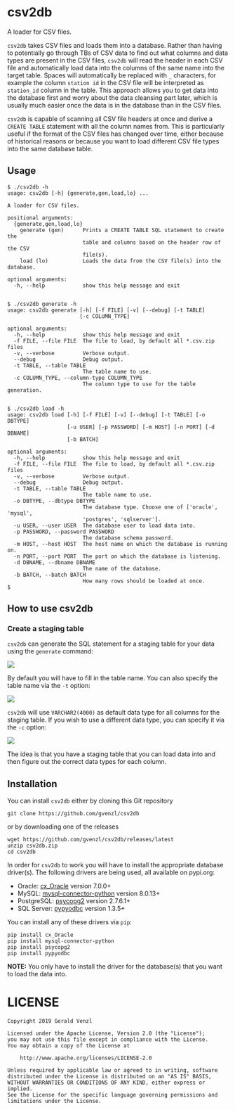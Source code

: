 # csv2db
A loader for CSV files.

`csv2db` takes CSV files and loads them into a database.
Rather than having to potentially go through TBs of CSV data to find out what columns and data types are present in the CSV files,
`csv2db` will read the header in each CSV file and automatically load data into the columns of the same name into the target table.
Spaces will automatically be replaced with `_` characters,
for example the column `station id` in the CSV file will be interpreted as `station_id` column in the table.
This approach allows you to get data into the database first and worry about the data cleansing part later,
which is usually much easier once the data is in the database than in the CSV files.

`csv2db` is capable of scanning all CSV file headers at once and derive a `CREATE TABLE` statement with all the column names from.
This is particularly useful if the format of the CSV files has changed over time,
either because of historical reasons or because you want to load different CSV file types into the same database table.

## Usage

	$ ./csv2db -h
	usage: csv2db [-h] {generate,gen,load,lo} ...
	
	A loader for CSV files.
	
	positional arguments:
	  {generate,gen,load,lo}
	    generate (gen)      Prints a CREATE TABLE SQL statement to create the
	                        table and columns based on the header row of the CSV
	                        file(s).
	    load (lo)           Loads the data from the CSV file(s) into the database.
	
	optional arguments:
	  -h, --help            show this help message and exit


	$ ./csv2db generate -h
	usage: csv2db generate [-h] [-f FILE] [-v] [--debug] [-t TABLE]
	                       [-c COLUMN_TYPE]
	
	optional arguments:
	  -h, --help            show this help message and exit
	  -f FILE, --file FILE  The file to load, by default all *.csv.zip files
	  -v, --verbose         Verbose output.
	  --debug               Debug output.
	  -t TABLE, --table TABLE
	                        The table name to use.
	  -c COLUMN_TYPE, --column-type COLUMN_TYPE
	                        The column type to use for the table generation.


	$ ./csv2db load -h
	usage: csv2db load [-h] [-f FILE] [-v] [--debug] [-t TABLE] [-o DBTYPE]
	                   [-u USER] [-p PASSWORD] [-m HOST] [-n PORT] [-d DBNAME]
	                   [-b BATCH]
	
	optional arguments:
	  -h, --help            show this help message and exit
	  -f FILE, --file FILE  The file to load, by default all *.csv.zip files
	  -v, --verbose         Verbose output.
	  --debug               Debug output.
	  -t TABLE, --table TABLE
	                        The table name to use.
	  -o DBTYPE, --dbtype DBTYPE
	                        The database type. Choose one of ['oracle', 'mysql',
	                        'postgres', 'sqlserver'].
	  -u USER, --user USER  The database user to load data into.
	  -p PASSWORD, --password PASSWORD
	                        The database schema password.
	  -m HOST, --host HOST  The host name on which the database is running on.
	  -n PORT, --port PORT  The port on which the database is listening.
	  -d DBNAME, --dbname DBNAME
	                        The name of the database.
	  -b BATCH, --batch BATCH
	                        How many rows should be loaded at once.
	$

## How to use csv2db

### Create a staging table

`csv2db` can generate the SQL statement for a staging table for your data using the `generate` command:

![](resources/csv2db_generate.gif)

By default you will have to fill in the table name. You can also specify the table name via the `-t` option:

![](resources/csv2db_generate_table.gif)

`csv2db` will use `VARCHAR2(4000)` as default data type for all columns for the staging table. If you wish to use a different data type, you can specify it via the `-c` option:

![](resources/csv2db_generate_table_column.gif)

The idea is that you have a staging table that you can load data into and then figure out the correct data types for each column.

## Installation

You can install `csv2db` either by cloning this Git repository

    git clone https://github.com/gvenzl/csv2db

or by downloading one of the releases

    wget https://github.com/gvenzl/csv2db/releases/latest
    unzip csv2db.zip
    cd csv2db
    
In order for `csv2db` to work you will have to install the appropriate database driver(s).
The following drivers are being used, all available on pypi.org:

* Oracle: [cx_Oracle](https://pypi.org/project/cx_Oracle/) version 7.0.0+
* MySQL: [mysql-connector-python](https://pypi.org/project/mysql-connector-python/) version 8.0.13+
* PostgreSQL: [psycopg2](https://pypi.org/project/psycopg2/) version 2.7.6.1+
* SQL Server: [pypyodbc](https://pypi.org/project/pypyodbc/) version 1.3.5+

You can install any of these drivers via `pip`:

    pip install cx_Oracle
    pip install mysql-connector-python
    pip install psycopg2
    pip install pypyodbc

**NOTE:** You only have to install the driver for the database(s) that you want to load the data into.

# LICENSE

	Copyright 2019 Gerald Venzl
	
	Licensed under the Apache License, Version 2.0 (the "License");
	you may not use this file except in compliance with the License.
	You may obtain a copy of the License at
	
	    http://www.apache.org/licenses/LICENSE-2.0
	
	Unless required by applicable law or agreed to in writing, software
	distributed under the License is distributed on an "AS IS" BASIS,
	WITHOUT WARRANTIES OR CONDITIONS OF ANY KIND, either express or implied.
	See the License for the specific language governing permissions and
	limitations under the License.
